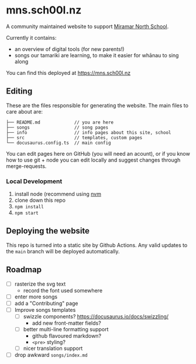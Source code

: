 # mns.sch00l.nz

A community maintained website to support [Miramar North School](https://mns.school.nz).

Currently it contains:

- an overview of digital tools (for new parents!)
- songs our tamariki are learning, to make it easier for whānau to sing along

You can find this deployed at https://mns.sch00l.nz

## Editing

These are the files responsible for generating the website. The main files to care about are:

```
├── README.md             // you are here
├── songs                 // song pages
├── info                  // info pages about this site, school
├── src                   // templates, custom pages
└── docusaurus.config.ts  // main config
```

You can edit pages here on GitHub (you will need an acount), or if you know how to use git + node you can edit locally and suggest changes through merge-requests.

### Local Development

1. install node (recommend using [nvm](https://github.com/nvm-sh/nvm)
2. clone down this repo
3. `npm install`
4. `npm start`

## Deploying the website

This repo is turned into a static site by Github Actions.
Any valid updates to the `main` branch will be deployed automatically.

## Roadmap

- [ ] rasterize the svg text
  - record the font used somewhere
- [ ] enter more songs
- [ ] add a "Contributing" page
- [ ] Improve songs templates
  - [ ] swizzle components? https://docusaurus.io/docs/swizzling/
    - add new front-matter fields?
  - [ ] better multi-line formatting support
    - github flavoured markdown?
    - `<pre>` styling?
  - [ ] nicer translation support
- [ ] drop awkward `songs/index.md`
